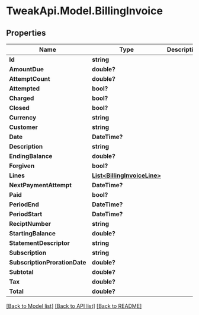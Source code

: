# TweakApi.Model.BillingInvoice
## Properties

Name | Type | Description | Notes
------------ | ------------- | ------------- | -------------
**Id** | **string** |  | 
**AmountDue** | **double?** |  | [optional] 
**AttemptCount** | **double?** |  | [optional] 
**Attempted** | **bool?** |  | [optional] 
**Charged** | **bool?** |  | [optional] 
**Closed** | **bool?** |  | [optional] 
**Currency** | **string** |  | [optional] 
**Customer** | **string** |  | [optional] 
**Date** | **DateTime?** |  | [optional] 
**Description** | **string** |  | [optional] 
**EndingBalance** | **double?** |  | [optional] 
**Forgiven** | **bool?** |  | [optional] 
**Lines** | [**List&lt;BillingInvoiceLine&gt;**](BillingInvoiceLine.md) |  | [optional] 
**NextPaymentAttempt** | **DateTime?** |  | [optional] 
**Paid** | **bool?** |  | [optional] 
**PeriodEnd** | **DateTime?** |  | [optional] 
**PeriodStart** | **DateTime?** |  | [optional] 
**ReciptNumber** | **string** |  | [optional] 
**StartingBalance** | **double?** |  | [optional] 
**StatementDescriptor** | **string** |  | [optional] 
**Subscription** | **string** |  | [optional] 
**SubscriptionProrationDate** | **double?** |  | [optional] 
**Subtotal** | **double?** |  | [optional] 
**Tax** | **double?** |  | [optional] 
**Total** | **double?** |  | [optional] 

[[Back to Model list]](../README.md#documentation-for-models) [[Back to API list]](../README.md#documentation-for-api-endpoints) [[Back to README]](../README.md)

